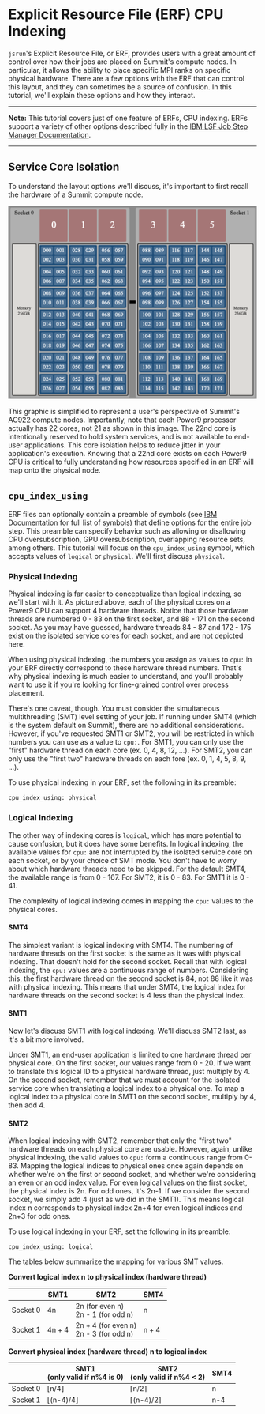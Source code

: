 # Explicit Resource File (ERF) CPU Indexing

`jsrun`'s Explicit Resource File, or ERF, provides users with a great amount of
control over how their jobs are placed on Summit's compute nodes. In
particular, it allows the ability to place specific MPI ranks on specific
physical hardware. There are a few options with the ERF that can control this
layout, and they can sometimes be a source of confusion. In this tutorial,
we'll explain these options and how they interact.

<hr>

**Note:** This tutorial covers just of one feature of ERFs, CPU indexing. ERFs
support a variety of other options described fully in the [IBM LSF Job Step
Manager
Documentation](https://www.ibm.com/support/knowledgecenter/en/SSWRJV_10.1.0/jsm/10.3/base/erf_format.html). 

<hr>

## Service Core Isolation

To understand the layout options we'll discuss, it's important to first recall
the hardware of a Summit compute node. 

<p align=center>
<img src="./images/Summit_Compute_Node.png" alt="Summit Compute Node">
</p>

This graphic is simplified to represent a user's perspective of Summit's AC922
compute nodes. Importantly, note that each Power9 processor actually has 22
cores, not 21 as shown in this image. The 22nd core is intentionally reserved
to hold system services, and is not available to end-user applications. This
core isolation helps to reduce jitter in your application's execution. Knowing
that a 22nd core exists on each Power9 CPU is critical to fully understanding
how resources specified in an ERF will map onto the physical node.

## `cpu_index_using`

ERF files can optionally contain a preamble of symbols (see [IBM
Documentation](https://www.ibm.com/support/knowledgecenter/en/SSWRJV_10.1.0/jsm/10.3/base/erf_format.html)
for full list of symbols) that define options for the entire job step. This
preamble can specify behavior such as allowing or disallowing CPU
oversubscription, GPU oversubscription, overlapping resource sets, among
others. This tutorial will focus on the `cpu_index_using` symbol, which accepts
values of `logical` or `physical`. We'll first discuss `physical`.

### Physical Indexing

Physical indexing is far easier to conceptualize than logical indexing, so
we'll start with it. As pictured above, each of the physical cores on a Power9
CPU can support 4 hardware threads. Notice that those hardware threads are
numbered 0 - 83 on the first socket, and 88 - 171 on the second socket. As you
may have guessed, hardware threads 84 - 87 and 172 - 175 exist on the isolated
service cores for each socket, and are not depicted here.

When using physical indexing, the numbers you assign as values to `cpu:` in
your ERF directly correspond to these hardware thread numbers. That's why
physical indexing is much easier to understand, and you'll probably want to use
it if you're looking for fine-grained control over process placement.

There's one caveat, though. You must consider the simultaneous multithreading
(SMT) level setting of your job. If running under SMT4 (which is the system
default on Summit), there are no additional considerations. However, if you've
requested SMT1 or SMT2, you will be restricted in which numbers you can use as
a value to `cpu:`. For SMT1, you can only use the "first" hardware thread on
each core (ex. 0, 4, 8, 12, ...). For SMT2, you can only use the "first two"
hardware threads on each fore (ex. 0, 1, 4, 5, 8, 9, ...).

To use physical indexing in your ERF, set the following in its preamble:
```
cpu_index_using: physical
```

### Logical Indexing

The other way of indexing cores is `logical`, which has more potential to cause
confusion, but it does have some benefits. In logical indexing, the available
values for `cpu:` are not interrupted by the isolated service core on each
socket, or by your choice of SMT mode. You don't have to worry about which
hardware threads need to be skipped. For the default SMT4, the available range
is from 0 - 167. For SMT2, it is 0 - 83. For SMT1 it is 0 - 41.

The complexity of logical indexing comes in mapping the `cpu:` values to the
physical cores.

#### SMT4

The simplest variant is logical indexing with SMT4. The numbering of hardware
threads on the first socket is the same as it was with physical indexing. That
doesn't hold for the second socket. Recall that with logical indexing, the
`cpu:` values are a continuous range of numbers. Considering this, the first
hardware thread on the second socket is 84, not 88 like it was with physical
indexing. This means that under SMT4, the logical index for hardware threads on
the second socket is 4 less than the physical index.

#### SMT1

Now let's discuss SMT1 with logical indexing. We'll discuss SMT2 last, as it's
a bit more involved. 

Under SMT1, an end-user application is limited to one hardware thread per
physical core. On the first socket, our values range from 0 - 20. If we want to
translate this logical ID to a physical hardware thread, just multiply by 4. On
the second socket, remember that we must account for the isolated service core
when translating a logical index to a physical one. To map a logical index to a
physical core in SMT1 on the second socket, multiply by 4, then add 4.

#### SMT2

When logical indexing with SMT2, remember that only the "first two" hardware
threads on each physical core are usable. However, again, unlike physical
indexing, the valid values to `cpu:` form a continuous range from 0-83. Mapping
the logical indices to physical ones once again depends on whether we're on the
first or second socket, and whether we're considering an even or an odd index
value. For even logical values on the first socket, the physical index is 2n.
For odd ones, it's 2n-1. If we consider the second socket, we simply add 4
(just as we did in the SMT1). This means logical index n corresponds to
physical index 2n+4 for even logical indices and 2n+3 for odd ones.


To use logical indexing in your ERF, set the following in its preamble:
```
cpu_index_using: logical
```

The tables below summarize the mapping for various SMT values.

**Convert logical index n to physical index (hardware thread)**

|          | SMT1   | SMT2                                        | SMT4  |
|----------|--------|---------------------------------------------|-------|
| Socket 0 | 4n     | 2n (for even n) <br> 2n - 1 (for odd n)     | n     |
| Socket 1 | 4n + 4 | 2n + 4 (for even n) <br> 2n - 3 (for odd n) | n + 4 |


**Convert physical index (hardware thread) n to logical index**

|          | SMT1 <br> (only valid if n%4 is 0) | SMT2 <br> (only valid if n%4 < 2) | SMT4 |
|----------|------------------------------------|------------------------------|------|
| Socket 0 | ⌊n/4⌋                              | ⌈n/2⌉                        | n    |
| Socket 1 | ⌊(n-4)/4⌋                          | ⌈(n-4)/2⌉                    | n-4  | 
